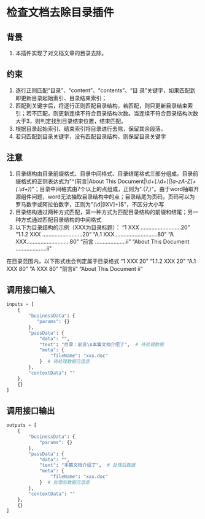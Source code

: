 # 检查文档去除目录插件

## 背景

1. 本插件实现了对文档文章的目录去除。

## 约束
1. 逐行正则匹配“目录”、“content”、“contents”、“目 录”关键字，如果匹配到即更新目录起始索引、目录结束索引；
2. 匹配到关键字后，将逐行正则匹配目录结构，若匹配，则只更新目录结束索引；若不匹配，则更新连续不符合目录结构次数。当连续不符合目录结构次数大于3，则判定找到目录结束位置，结束匹配。
3. 根据目录起始索引、结束索引将目录进行去除，保留其余段落。
4. 若只匹配到目录关键字，没有匹配目录结构，则保留目录关键字

## 注意
1. 目录结构由目录前缀格式、目录中间格式、目录结尾格式三部分组成。目录前缀格式的正则表达式为"^(前言|About This Document|\d+(\.\d+)*|[a-zA-Z]+(\.\d+)*)"；目录中间格式由7个以上的点组成，正则为"\.{7,}"。由于word抽取开源组件问题，word无法抽取目录结构中的点；目录结尾为页码，页码可以为罗马数字或阿拉伯数字，正则为"(\d|[IXV]+)$"，不区分大小写
2. 目录结构通过两种方式匹配，第一种方式为匹配目录结构的前缀和结尾；另一种方式通过匹配目录结构的中间格式
3. 以下为目录结构的示例（XXX为目录标题）：
“1 XXX ..........................20”
“1.1.2 XXX ..........................20”
“A.1 XXX............................80”
“A XXX............................80”
“前言 ....................ii”
“About This Document ....................ii”

在目录范围内，以下形式也会判定属于目录格式
“1 XXX 20”
“1.1.2 XXX 20”
“A.1 XXX 80”
“A XXX 80”
“前言ii”
“About This Document ii”

## 调用接口输入
``` python
inputs = [
    {
        "businessData": {
           "params": {}
		},
        "passData": {
            "data": "",
            "text": "目录：前言\n本篇文档介绍了",  # 待处理数据
            "meta": {
                "fileName": "xxx.doc"
            }  # 待处理数据元信息 
        },
        "contextData": ""
    },
    {}
]
```

## 调用接口输出
``` python
outputs = [
    {
        "businessData": {
            "params": {}
		},
        "passData": {
            "data": "",
            "text": "本篇文档介绍了",  # 处理后数据
            "meta": {
                "fileName": "xxx.doc"
            }  # 处理后数据元信息 
        },
        "contextData": ""
    },
    {}
]
```

